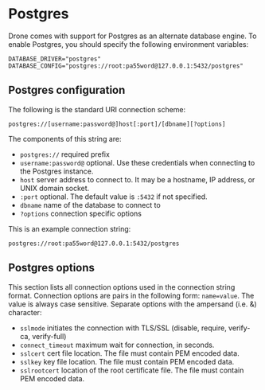 
# Postgres

Drone comes with support for Postgres as an alternate database engine. To enable Postgres, you should specify the following environment variables:

```
DATABASE_DRIVER="postgres"
DATABASE_CONFIG="postgres://root:pa55word@127.0.0.1:5432/postgres"
```

## Postgres configuration

The following is the standard URI connection scheme:

```
postgres://[username:password@]host[:port]/[dbname][?options]
```

The components of this string are:

* `postgres://` required prefix
* `username:password@` optional. Use these credentials when connecting to the Postgres instance.
* `host` server address to connect to. It may be a hostname, IP address, or UNIX domain socket.
* `:port` optional. The default value is `:5432` if not specified.
* `dbname` name of the database to connect to
* `?options` connection specific options

This is an example connection string:

```
postgres://root:pa55word@127.0.0.1:5432/postgres
```

## Postgres options

This section lists all connection options used in the connection string format. Connection options are pairs in the following form: `name=value`. The value is always case sensitive. Separate options with the ampersand (i.e. &) character:

* `sslmode` initiates the connection with TLS/SSL (disable, require, verify-ca, verify-full)
* `connect_timeout` maximum wait for connection, in seconds.
* `sslcert` cert file location. The file must contain PEM encoded data.
* `sslkey` key file location. The file must contain PEM encoded data.
* `sslrootcert` location of the root certificate file. The file must contain PEM encoded data.
